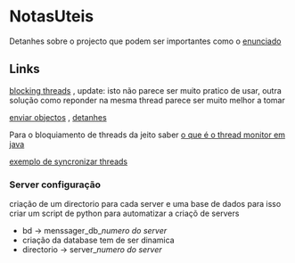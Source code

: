 # NotasUteis

Detanhes sobre o projecto que podem ser importantes como o [enunciado](PD-2020-21-enunciado-TP-fase1-v2.pdf)

## Links

[blocking threads](https://stackoverflow.com/questions/5999100/is-there-a-block-until-condition-becomes-true-function-in-java)
, update: isto não parece ser muito pratico de usar, outra solução como reponder na mesma thread parece ser muito melhor a tomar

[enviar objectos](https://stackoverflow.com/questions/5999100/is-there-a-block-until-condition-becomes-true-function-in-java)
, [detanhes](https://docs.oracle.com/en/java/javase/15/docs/api/java.base/java/lang/Object.html#notify())

Para o bloquiamento de threads da jeito saber [o que é o thread monitor em java](https://stackoverflow.com/questions/9848616/whats-the-meaning-of-an-objects-monitor-in-java-why-use-this-word)

[exemplo de syncronizar threads](https://docs.oracle.com/javase/tutorial/essential/concurrency/syncmeth.html)

### Server configuração

criação de um directorio para cada server e uma base de dados
para isso criar um script de python para automatizar a criaçõ de servers


- bd -> menssager_db_*numero do server*
- criação da database tem de ser dinamica
- directorio -> server_*numero do server*
